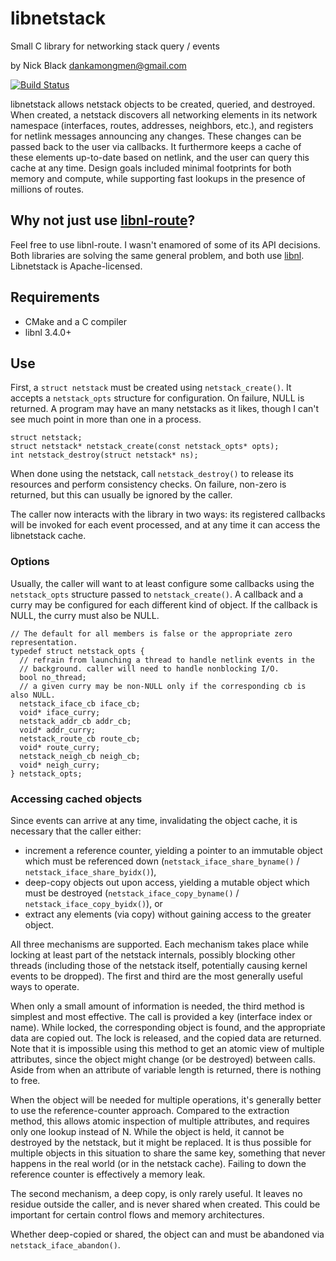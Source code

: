 # libnetstack
Small C library for networking stack query / events

by Nick Black <dankamongmen@gmail.com>

[![Build Status](https://drone.dsscaw.com:4443/api/badges/dankamongmen/libnetstack/status.svg)](https://drone.dsscaw.com:4443/dankamongmen/libnetstack)

libnetstack allows netstack objects to be created, queried, and destroyed. When
created, a netstack discovers all networking elements in its network namespace
(interfaces, routes, addresses, neighbors, etc.), and registers for netlink
messages announcing any changes. These changes can be passed back to the user
via callbacks. It furthermore keeps a cache of these elements up-to-date based
on netlink, and the user can query this cache at any time. Design goals
included minimal footprints for both memory and compute, while supporting fast
lookups in the presence of millions of routes.

## Why not just use [libnl-route](https://www.infradead.org/~tgr/libnl/doc/api/group__rtnl.html)?

Feel free to use libnl-route. I wasn't enamored of some of its API decisions.
Both libraries are solving the same general problem, and both use
[libnl](https://www.infradead.org/~tgr/libnl/doc/api/group__core.html).
Libnetstack is Apache-licensed.

## Requirements

* CMake and a C compiler
* libnl 3.4.0+

## Use

First, a `struct netstack` must be created using `netstack_create()`. It
accepts a `netstack_opts` structure for configuration. On failure, NULL is
returned. A program may have an many netstacks as it likes, though I can't see
much point in more than one in a process.

```
struct netstack;
struct netstack* netstack_create(const netstack_opts* opts);
int netstack_destroy(struct netstack* ns);
```

When done using the netstack, call `netstack_destroy()` to release its
resources and perform consistency checks. On failure, non-zero is returned, but
this can usually be ignored by the caller.

The caller now interacts with the library in two ways: its registered callbacks
will be invoked for each event processed, and at any time it can access the
libnetstack cache.

### Options

Usually, the caller will want to at least configure some callbacks using the
`netstack_opts` structure passed to `netstack_create()`. A callback and a curry
may be configured for each different kind of object. If the callback is NULL,
the curry must also be NULL.

```
// The default for all members is false or the appropriate zero representation.
typedef struct netstack_opts {
  // refrain from launching a thread to handle netlink events in the
  // background. caller will need to handle nonblocking I/O.
  bool no_thread;
  // a given curry may be non-NULL only if the corresponding cb is also NULL.
  netstack_iface_cb iface_cb;
  void* iface_curry;
  netstack_addr_cb addr_cb;
  void* addr_curry;
  netstack_route_cb route_cb;
  void* route_curry;
  netstack_neigh_cb neigh_cb;
  void* neigh_curry;
} netstack_opts;
```

### Accessing cached objects

Since events can arrive at any time, invalidating the object cache, it is
necessary that the caller either:

* increment a reference counter, yielding a pointer to an immutable object
   which must be referenced down (`netstack_iface_share_byname()` /
   `netstack_iface_share_byidx()`),
* deep-copy objects out upon access, yielding a mutable object which must be
   destroyed (`netstack_iface_copy_byname()` / `netstack_iface_copy_byidx()`),
   or
* extract any elements (via copy) without gaining access to the greater object.


All three mechanisms are supported. Each mechanism takes place while locking at
least part of the netstack internals, possibly blocking other threads
(including those of the netstack itself, potentially causing kernel events to
be dropped). The first and third are the most generally useful ways to operate.

When only a small amount of information is needed, the third method is
simplest and most effective. The call is provided a key (interface index or
name). While locked, the corresponding object is found, and the appropriate
data are copied out. The lock is released, and the copied data are returned.
Note that it is impossible using this method to get an atomic view of
multiple attributes, since the object might change (or be destroyed) between
calls. Aside from when an attribute of variable length is returned, there is
nothing to free.

When the object will be needed for multiple operations, it's generally better
to use the reference-counter approach. Compared to the extraction method, this
allows atomic inspection of multiple attributes, and requires only one lookup
instead of N. While the object is held, it cannot be destroyed by the netstack,
but it might be replaced. It is thus possible for multiple objects in this
situation to share the same key, something that never happens in the real world
(or in the netstack cache). Failing to down the reference counter is
effectively a memory leak.

The second mechanism, a deep copy, is only rarely useful. It leaves no residue
outside the caller, and is never shared when created. This could be important
for certain control flows and memory architectures.

Whether deep-copied or shared, the object can and must be abandoned via
`netstack_iface_abandon()`.
